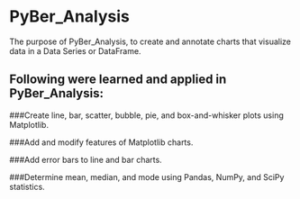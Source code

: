 # PyBer_Analysis
The purpose of PyBer_Analysis, to create and annotate charts that visualize data in a Data Series or DataFrame.

## Following were learned and applied in PyBer_Analysis:
###Create line, bar, scatter, bubble, pie, and box-and-whisker plots using Matplotlib.

###Add and modify features of Matplotlib charts.

###Add error bars to line and bar charts.

###Determine mean, median, and mode using Pandas, NumPy, and SciPy statistics.


